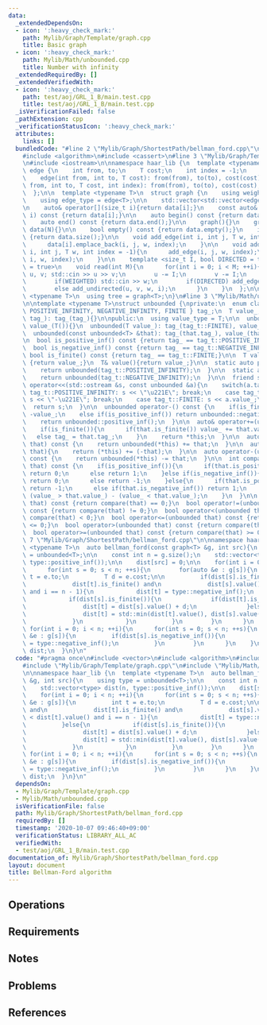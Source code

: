 ```yaml
---
data:
  _extendedDependsOn:
  - icon: ':heavy_check_mark:'
    path: Mylib/Graph/Template/graph.cpp
    title: Basic graph
  - icon: ':heavy_check_mark:'
    path: Mylib/Math/unbounded.cpp
    title: Number with infinity
  _extendedRequiredBy: []
  _extendedVerifiedWith:
  - icon: ':heavy_check_mark:'
    path: test/aoj/GRL_1_B/main.test.cpp
    title: test/aoj/GRL_1_B/main.test.cpp
  _isVerificationFailed: false
  _pathExtension: cpp
  _verificationStatusIcon: ':heavy_check_mark:'
  attributes:
    links: []
  bundledCode: "#line 2 \"Mylib/Graph/ShortestPath/bellman_ford.cpp\"\n#include <vector>\n\
    #include <algorithm>\n#include <cassert>\n#line 3 \"Mylib/Graph/Template/graph.cpp\"\
    \n#include <iostream>\n\nnamespace haar_lib {\n  template <typename T>\n  struct\
    \ edge {\n    int from, to;\n    T cost;\n    int index = -1;\n    edge(){}\n\
    \    edge(int from, int to, T cost): from(from), to(to), cost(cost){}\n    edge(int\
    \ from, int to, T cost, int index): from(from), to(to), cost(cost), index(index){}\n\
    \  };\n\n  template <typename T>\n  struct graph {\n    using weight_type = T;\n\
    \    using edge_type = edge<T>;\n\n    std::vector<std::vector<edge<T>>> data;\n\
    \n    auto& operator[](size_t i){return data[i];}\n    const auto& operator[](size_t\
    \ i) const {return data[i];}\n\n    auto begin() const {return data.begin();}\n\
    \    auto end() const {return data.end();}\n\n    graph(){}\n    graph(int N):\
    \ data(N){}\n\n    bool empty() const {return data.empty();}\n    int size() const\
    \ {return data.size();}\n\n    void add_edge(int i, int j, T w, int index = -1){\n\
    \      data[i].emplace_back(i, j, w, index);\n    }\n\n    void add_undirected(int\
    \ i, int j, T w, int index = -1){\n      add_edge(i, j, w, index);\n      add_edge(j,\
    \ i, w, index);\n    }\n\n    template <size_t I, bool DIRECTED = true, bool WEIGHTED\
    \ = true>\n    void read(int M){\n      for(int i = 0; i < M; ++i){\n        int\
    \ u, v; std::cin >> u >> v;\n        u -= I;\n        v -= I;\n        T w = 1;\n\
    \        if(WEIGHTED) std::cin >> w;\n        if(DIRECTED) add_edge(u, v, w, i);\n\
    \        else add_undirected(u, v, w, i);\n      }\n    }\n  };\n\n  template\
    \ <typename T>\n  using tree = graph<T>;\n}\n#line 3 \"Mylib/Math/unbounded.cpp\"\
    \n\ntemplate <typename T>\nstruct unbounded {\nprivate:\n  enum class tag_t {\
    \ POSITIVE_INFINITY, NEGATIVE_INFINITY, FINITE } tag_;\n  T value_;\n\n  unbounded(tag_t\
    \ tag_): tag_(tag_){}\n\npublic:\n  using value_type = T;\n\n  unbounded(): tag_(tag_t::FINITE),\
    \ value_(T()){}\n  unbounded(T value_): tag_(tag_t::FINITE), value_(value_){}\n\
    \  unbounded(const unbounded<T> &that): tag_(that.tag_), value_(that.value_){}\n\
    \n  bool is_positive_inf() const {return tag_ == tag_t::POSITIVE_INFINITY;}\n\
    \  bool is_negative_inf() const {return tag_ == tag_t::NEGATIVE_INFINITY;}\n \
    \ bool is_finite() const {return tag_ == tag_t::FINITE;}\n\n  T value() const\
    \ {return value_;}\n  T& value(){return value_;}\n\n  static auto positive_inf(){\n\
    \    return unbounded(tag_t::POSITIVE_INFINITY);\n  }\n\n  static auto negative_inf(){\n\
    \    return unbounded(tag_t::NEGATIVE_INFINITY);\n  }\n\n  friend std::ostream&\
    \ operator<<(std::ostream &s, const unbounded &a){\n    switch(a.tag_){\n    case\
    \ tag_t::POSITIVE_INFINITY: s << \"\u221E\"; break;\n    case tag_t::NEGATIVE_INFINITY:\
    \ s << \"-\u221E\"; break;\n    case tag_t::FINITE: s << a.value_;\n    }\n  \
    \  return s;\n  }\n\n  unbounded operator-() const {\n    if(is_finite()) return\
    \ -value_;\n    else if(is_positive_inf()) return unbounded::negative_inf();\n\
    \    return unbounded::positive_inf();\n  }\n\n  auto& operator+=(unbounded that){\n\
    \    if(is_finite()){\n      if(that.is_finite()) value_ += that.value_;\n   \
    \   else tag_ = that.tag_;\n    }\n    return *this;\n  }\n\n  auto operator+(unbounded\
    \ that) const {\n    return unbounded(*this) += that;\n  }\n\n  auto& operator-=(unbounded\
    \ that){\n    return (*this) += (-that);\n  }\n\n  auto operator-(unbounded that)\
    \ const {\n    return unbounded(*this) -= that;\n  }\n\n  int compare(unbounded\
    \ that) const {\n    if(is_positive_inf()){\n      if(that.is_positive_inf())\
    \ return 0;\n      else return 1;\n    }else if(is_negative_inf()){\n      if(that.is_negative_inf())\
    \ return 0;\n      else return -1;\n    }else{\n      if(that.is_positive_inf())\
    \ return -1;\n      else if(that.is_negative_inf()) return 1;\n      else return\
    \ (value_ > that.value_) - (value_ < that.value_);\n    }\n  }\n\n  bool operator==(unbounded\
    \ that) const {return compare(that) == 0;}\n  bool operator!=(unbounded that)\
    \ const {return compare(that) != 0;}\n  bool operator<(unbounded that) const {return\
    \ compare(that) < 0;}\n  bool operator<=(unbounded that) const {return compare(that)\
    \ <= 0;}\n  bool operator>(unbounded that) const {return compare(that) > 0;}\n\
    \  bool operator>=(unbounded that) const {return compare(that) >= 0;}\n};\n#line\
    \ 7 \"Mylib/Graph/ShortestPath/bellman_ford.cpp\"\n\nnamespace haar_lib {\n  template\
    \ <typename T>\n  auto bellman_ford(const graph<T> &g, int src){\n    using type\
    \ = unbounded<T>;\n\n    const int n = g.size();\n    std::vector<type> dist(n,\
    \ type::positive_inf());\n\n    dist[src] = 0;\n\n    for(int i = 0; i < n; ++i){\n\
    \      for(int s = 0; s < n; ++s){\n        for(auto &e : g[s]){\n          int\
    \ t = e.to;\n          T d = e.cost;\n\n          if(dist[s].is_finite() and\n\
    \             dist[t].is_finite() and\n             dist[s].value() + d < dist[t].value()\
    \ and i == n - 1){\n            dist[t] = type::negative_inf();\n          }else{\n\
    \            if(dist[s].is_finite()){\n              if(dist[t].is_positive_inf()){\n\
    \                dist[t] = dist[s].value() + d;\n              }else if(dist[t].is_finite()){\n\
    \                dist[t] = std::min(dist[t].value(), dist[s].value() + d);\n \
    \             }\n            }\n          }\n        }\n      }\n    }\n\n   \
    \ for(int i = 0; i < n; ++i){\n      for(int s = 0; s < n; ++s){\n        for(auto\
    \ &e : g[s]){\n          if(dist[s].is_negative_inf()){\n            dist[e.to]\
    \ = type::negative_inf();\n          }\n        }\n      }\n    }\n\n    return\
    \ dist;\n  }\n}\n"
  code: "#pragma once\n#include <vector>\n#include <algorithm>\n#include <cassert>\n\
    #include \"Mylib/Graph/Template/graph.cpp\"\n#include \"Mylib/Math/unbounded.cpp\"\
    \n\nnamespace haar_lib {\n  template <typename T>\n  auto bellman_ford(const graph<T>\
    \ &g, int src){\n    using type = unbounded<T>;\n\n    const int n = g.size();\n\
    \    std::vector<type> dist(n, type::positive_inf());\n\n    dist[src] = 0;\n\n\
    \    for(int i = 0; i < n; ++i){\n      for(int s = 0; s < n; ++s){\n        for(auto\
    \ &e : g[s]){\n          int t = e.to;\n          T d = e.cost;\n\n          if(dist[s].is_finite()\
    \ and\n             dist[t].is_finite() and\n             dist[s].value() + d\
    \ < dist[t].value() and i == n - 1){\n            dist[t] = type::negative_inf();\n\
    \          }else{\n            if(dist[s].is_finite()){\n              if(dist[t].is_positive_inf()){\n\
    \                dist[t] = dist[s].value() + d;\n              }else if(dist[t].is_finite()){\n\
    \                dist[t] = std::min(dist[t].value(), dist[s].value() + d);\n \
    \             }\n            }\n          }\n        }\n      }\n    }\n\n   \
    \ for(int i = 0; i < n; ++i){\n      for(int s = 0; s < n; ++s){\n        for(auto\
    \ &e : g[s]){\n          if(dist[s].is_negative_inf()){\n            dist[e.to]\
    \ = type::negative_inf();\n          }\n        }\n      }\n    }\n\n    return\
    \ dist;\n  }\n}\n"
  dependsOn:
  - Mylib/Graph/Template/graph.cpp
  - Mylib/Math/unbounded.cpp
  isVerificationFile: false
  path: Mylib/Graph/ShortestPath/bellman_ford.cpp
  requiredBy: []
  timestamp: '2020-10-07 09:46:40+09:00'
  verificationStatus: LIBRARY_ALL_AC
  verifiedWith:
  - test/aoj/GRL_1_B/main.test.cpp
documentation_of: Mylib/Graph/ShortestPath/bellman_ford.cpp
layout: document
title: Bellman-Ford algorithm
---
```


## Operations

## Requirements

## Notes

## Problems

## References
